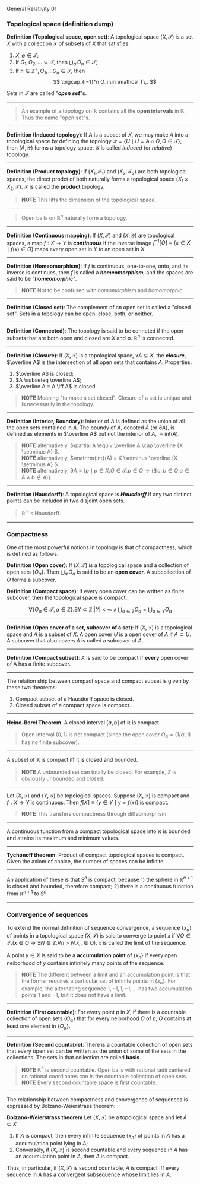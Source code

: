 General Relativity 01

### Topological space (definition dump)

**Definition (Topological space, open set)**: A topological space $(X,\mathcal T)$ is a set $X$ with a collection $\mathcal T$ of subsets of $X$ that satisfies:

1. $X, \emptyset \in \mathcal T$;
1. If $O_1, O_2, ... \subseteq \mathcal T$, then $\bigcup_\alpha\,O_\alpha \in \mathcal T$;
1. If $n \in \mathbb Z^+, O_1, ... O_n \in \mathcal T$, then
$$
\bigcap_{i=1}^n O_i \in \mathcal T\,.
$$

Sets in $\mathcal T$ are called "***open set***"s.

---

> An example of a topology on $\mathbb R$ contains all the **open intervals** in $\mathbb R$. Thus the name "open set"s.

---

**Definition (Induced topology)**: If $A$ is a subset of $X$, we may make $A$ into a topological space by defining the topology $\mathcal Y = \{U\mid U=A\cap O, O\in\mathcal T\}$, then $(A, \mathcal Y)$ forms a topology space. $\mathcal Y$ is called *induced* (or *relative*) topology.

---

**Definition (Product topology)**: If $(X_1,\mathcal T_1)$ and $(X_2,\mathcal T_2)$ are both topological spaces, the direct prodct of both naturally forms a topological space $(X_1\times X_2, \mathcal T)$. $\mathcal T$ is called the **product** topology.

> **NOTE** This lifts the dimension of the topological space.

---

> Open balls on $\mathbb R^n$ naturally form a topology.

---

**Definition (Continuous mapping)**: If $(X,\mathcal T)$ and $(X,\mathcal Y)$ are topological spaces, a map $f:X\to Y$ is ***continuous*** if the inverse image $f^{-1}[O] \equiv \{x\in X \mid f(x) \in O\}$ maps every open set in $Y$ to an open set in $X$.

---

**Definition (Homeomorphism)**: If $f$ is continuous, one-to-one, onto, and its inverse is continues, then $f$ is called a ***homeomorphism***, and the spaces are said to be "***homeomorphic***".

> **NOTE** Not to be confused with _homomorphism_ and _homomorphic_.

---

**Definition (Closed set)**: The complement of an open set is called a "closed set". Sets in a topology can be open, close, both, or neither.

---

**Definition (Connected)**: The topology is said to be conneted if the open subsets that are both open and closed are $X$ and $\emptyset$. $\mathbb R^n$ is connected.

---

**Definition (Closure)**: If $(X, \mathcal T)$ is a topological space, $\forall A \subseteq X$, the ***closure***, $\overline A$ is the intersection of all open sets that contains $A$. Properties:

1. $\overline A$ is closed;
2. $A \subseteq \overline A$;
3. $\overline A = A \iff A$ is closed.

> **NOTE** Meaning "to make a set closed". Closure of a set is unique and is necessarily in the topology.

---

**Definition (Interior, Boundary)**: Interior of $A$ is defined as the union of all the open sets contained in $A$. The boundy of $A$, denoted $\dot A$ (or $\partial A$), is defined as elements in $\overline A$ but not the interior of $A$, $\equiv \mathrm{int}(A)$.

> **NOTE** alternatively, $\partial A \equiv \overline A \cap \overline {X \setminus A} $. <br/>
> **NOTE** alternatively, $\mathrm{int}(A) = X \setminus \overline {X \setminus A} $. <br/>
> **NOTE** alternatively, $\partial A \equiv \{ p \mid p \in X. O \in \mathcal T. p \in O \to (\exists \, a, b \in O. a \in A \wedge b \notin A) \}$.

---

**Definition (Hausdorff)**: A topological space is ***Hausdorff*** if any two distinct points can be included in two disjoint open sets.

> $\mathbb R^n$ is Hausdorff.

---

### Compactness

One of the most powerful notions in topology is that of compactness, which is defined as follows.

**Definition (Open cover)**: If $(X, \mathcal T)$ is a topological space and a collection of open sets $\{O_\alpha\}$. Then $\bigcup_\alpha\,O_\alpha$  is said to be an **open cover**. A subcollection of $O$ forms a subcover.

**Definition (Compact space)**: If every open cover can be written as finite subcover, then the topological space is compact.

$$
\forall \{O_\alpha \in \mathcal T, \alpha \in \mathbb Z\}. \exists Y \subset \mathbb Z. |Y| < \infty\,\wedge\, \bigcup_{\alpha \in \mathbb Z} O_\alpha = \bigcup_{\alpha \in Y} O_\alpha
$$

---

**Definition (Open cover of a set, subcover of a set)**: If $(X, \mathcal T)$ is a topological space and $A$ is a subset of $X$. A open cover $U$ is a open cover of $A$ if $A \subset U$.
 A subcover that also covers $A$ is called a subcover of $A$.

---

**Definition (Compact subset)**: $A$ is said to be compact if **every** open cover of A has a finite subcover.

---

The relation ship between compact space and compact subset is given by these two theorems:

1. Compact subset of a Hausdorff space is closed.
2. Closed subset of a compact space is compect.

---

**Heine-Borel Theorem**. A closed interval $[a, b]$ of $\mathbb R$ is compact.

> Open interval $(0, 1)$ is not compact (since the open cover $O_\alpha = (1/\alpha, 1)$ has no finite subcover).

---

A subset of $\mathbb R$ is compact iff it is closed and bounded.

> **NOTE** A unbounded set can totally be closed. For example, $\mathbb Z$ is obviously unbounded and closed.

---

Let $(X, \mathcal T)$ and $(Y, \mathcal Y)$ be topological spaces. Suppose $(X, \mathcal T)$ is compact and $f: X \to Y$ is continuous. Then $f[X] \equiv \{y\in Y \mid y = f(x)\}$ is compact.

> **NOTE** This transfers compactness through diffeomorphism.

---

A continuous function from a compact topological space into $\mathbb R$ is bounded and attains its maximum and minimum values.

---

**Tychonoff theorem**: Product of compact topological spaces is compact. Given the axiom of choice, the number of spaces can be infinite.

---

An application of these is that $S^n$ is compact, because 1) the sphere in $\mathbb R^{n+1}$ is closed and bounded, therefore compact; 2) there is a continuous function from $\mathbb R^{n+1}$ to $S^n$.

---

### Convergence of sequences

To extend the normal definition of sequence convergence, a sequence $\{x_n\}$ of points in a topological space $(X, \mathcal T)$ is said to converge to point $x$ if $\forall O \in \mathcal T .( x \in O \to \exists N \in \mathbb Z. \forall n > N. x_n \in O)$. $x$ is called the limit of the sequence.

A point $y \in X$ is said to be a **accumulation point** of $\{x_n\}$ if every open neiborhood of $y$ contains infinitely many points of the sequence.

> **NOTE** The different between a limit and an accumulation point is that the former requires a particular set of infinite points in $\{x_n\}$. For example, the alternating sequence $1, -1, 1, -1, ...$ has two accumulation points $1$ and $-1$, but it does not have a limit.

---

**Definition (First countable)**: For every point $p$ in $X$, if there is a countable collection of open sets $\{O_\alpha\}$ that for every neiborhood $O$ of $p$, $O$ contains at least one element in $\{O_\alpha\}$.

---

**Definition (Second countable)**: There is a countable collection of open sets that every open set can be written as the union of some of the sets in the collections. The sets in that collection are called **basis**.

> **NOTE** $\mathbb R^n$ is second countable. Open balls with rational radii centered on rational coordinates can is the countable collection of open sets. <br/>
> **NOTE** Every second countable space is first countable.

---

The relationship between compactness and convergence of sequences is expressed by Bolzano-Weierstrass theorem:

**Bolzano-Weierstrass theorem** Let $(X, \mathcal T)$ be a topological space and let $A \subset X$

1. If $A$ is compact, then every infinite sequence $\{x_n\}$ of points in $A$ has a accumulation point lying in $A$;
2. Conversely, if $(X, \mathcal T)$ is second countable and every sequence in $A$ has an accumulation point in $A$, then $A$ is compact.

Thus, in particular, if $(X, \mathcal T)$ is second countable, $A$ is compact iff every sequence in $A$ has a convergent subsequence whose limit lies in $A$.
